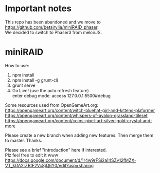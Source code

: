 # Important notes

This repo has been abandoned and we move to https://github.com/betairylia/miniRAID_phaser.  
We decided to switch to Phaser3 from melonJS.

# miniRAID

How to use:  
1. npm install  
2. npm install -g grunt-cli  
3. grunt serve  
4. Go Live! (use the auto refresh feature)  
enter debug mode: access 127.0.0.1:5500#debug  
  
  
Some resources used from OpenGameArt.org:  
https://opengameart.org/content/witch-bluehat-girl-and-kittens-plaformer  
https://opengameart.org/content/whispers-of-avalon-grassland-tileset  
https://opengameart.org/content/coins-pixel-art-silver-gold-crystal-and-more  
  
  
Please create a new branch when adding new features. Then merge them to master. Thanks.  
  
  
Please see a brief "introduction" here if interested.  
Plz feel free to edit it www  
https://docs.google.com/document/d/1r4w9rFSi2a14SZv12fMZX-VT_kGA2rZBtF2Vc8jQ6Y0/edit?usp=sharing  
